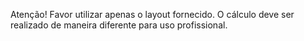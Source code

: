 Atenção! Favor utilizar apenas o layout fornecido. O cálculo deve ser realizado de maneira diferente para uso profissional.
